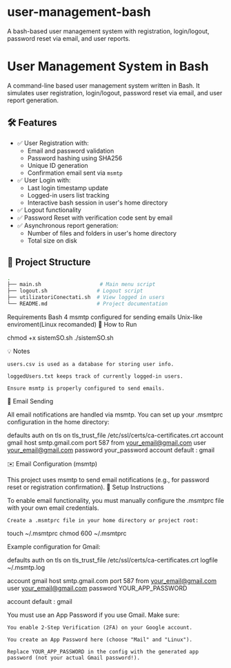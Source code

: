 # user-management-bash
A bash-based user management system with registration, login/logout, password reset via email, and user reports.
# User Management System in Bash

A command-line based user management system written in Bash. It simulates user registration, login/logout, password reset via email, and user report generation.

## 🛠 Features

- ✅ User Registration with:
  - Email and password validation
  - Password hashing using SHA256
  - Unique ID generation
  - Confirmation email sent via `msmtp`
- ✅ User Login with:
  - Last login timestamp update
  - Logged-in users list tracking
  - Interactive bash session in user's home directory
- ✅ Logout functionality
- ✅ Password Reset with verification code sent by email
- ✅ Asynchronous report generation:
  - Number of files and folders in user's home directory
  - Total size on disk

## 📁 Project Structure

```bash
.
├── main.sh                   # Main menu script
├── logout.sh                # Logout script
├── utilizatoriConectati.sh  # View logged in users
└── README.md                # Project documentation
```
Requirements
Bash 4
msmtp configured for sending emails
Unix-like enviroment(Linux recomanded)
🚀 How to Run

chmod +x sistemSO.sh
./sistemSO.sh

💡 Notes

    users.csv is used as a database for storing user info.

    loggedUsers.txt keeps track of currently logged-in users.

    Ensure msmtp is properly configured to send emails.

📧 Email Sending

All email notifications are handled via msmtp. You can set up your .msmtprc configuration in the home directory:

defaults
auth           on
tls            on
tls_trust_file /etc/ssl/certs/ca-certificates.crt
account        gmail
host           smtp.gmail.com
port           587
from           your_email@gmail.com
user           your_email@gmail.com
password       your_password
account default : gmail

✉️ Email Configuration (msmtp)

This project uses msmtp to send email notifications (e.g., for password reset or registration confirmation).
🔧 Setup Instructions

To enable email functionality, you must manually configure the .msmtprc file with your own email credentials.

    Create a .msmtprc file in your home directory or project root:

touch ~/.msmtprc
chmod 600 ~/.msmtprc

Example configuration for Gmail:

defaults
auth on
tls on
tls_trust_file /etc/ssl/certs/ca-certificates.crt
logfile ~/.msmtp.log

account gmail
host smtp.gmail.com
port 587
from your_email@gmail.com
user your_email@gmail.com
password YOUR_APP_PASSWORD

account default : gmail

You must use an App Password if you use Gmail.
Make sure:

    You enable 2-Step Verification (2FA) on your Google account.

    You create an App Password here (choose "Mail" and "Linux").

    Replace YOUR_APP_PASSWORD in the config with the generated app password (not your actual Gmail password!).
